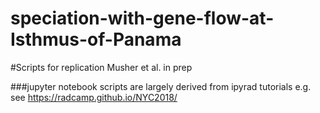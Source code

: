 # speciation-with-gene-flow-at-Isthmus-of-Panama
#Scripts for replication Musher et al. in prep


###jupyter notebook scripts are largely derived from ipyrad tutorials e.g. see https://radcamp.github.io/NYC2018/

